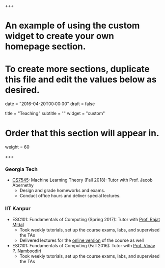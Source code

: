 +++
# An example of using the custom widget to create your own homepage section.
# To create more sections, duplicate this file and edit the values below as desired.

date = "2016-04-20T00:00:00"
draft = false

title = "Teaching"
subtitle = ""
widget = "custom"

# Order that this section will appear in.
weight = 60

+++

### Georgia Tech
- [CS7545](https://mltheory.github.io/): Machine Learning Theory (Fall 2018): Tutor with Prof. Jacob Abernethy
	* Design and grade homeworks and exams.
	* Conduct office hours and deliver special lectures.

### IIT Kanpur
- ESC101: Fundamentals of Computing (Spring 2017): Tutor with <a href = "https://www.cse.iitk.ac.in/users/rmittal/">Prof. Rajat Mittal</a>
	* Took weekly tutorials, set up the course exams, labs, and supervised the TAs
	* Delivered lectures for the [online version](https://onlinecourses.iitk.ac.in/esc101_hindi/#/) of the course as well
- ESC101: Fundamentals of Computing (Fall 2016): Tutor with <a href = "https://www.cse.iitk.ac.in/users/vinaypn/">Prof. Vinay P. Namboodiri</a>
	* Took weekly tutorials, set up the course exams, labs, and supervised the TAs

